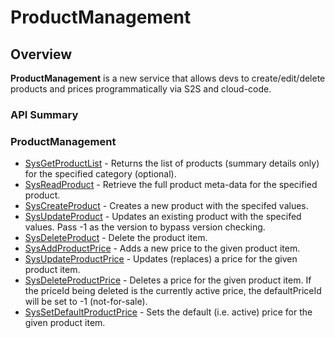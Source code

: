 # ProductManagement
## Overview




**ProductManagement** is a new service that allows devs to create/edit/delete products and prices programmatically via S2S and cloud-code.
### API Summary

### ProductManagement
* [SysGetProductList](/api/capi/productmanagement/sysgetproductlist) - Returns the list of products (summary details only) for the specified category (optional).
* [SysReadProduct](/api/capi/productmanagement/sysreadproduct) - Retrieve the full product meta-data for the specified product.
* [SysCreateProduct](/api/capi/productmanagement/syscreateproduct) - Creates a new product with the specifed values.
* [SysUpdateProduct](/api/capi/productmanagement/sysupdateproduct) - Updates an existing product with the specifed values. Pass -1 as the version to bypass version checking.
* [SysDeleteProduct](/api/capi/productmanagement/sysdeleteproduct) - Delete the product item.
* [SysAddProductPrice](/api/capi/productmanagement/sysaddproductprice) - Adds a new price to the given product item.
* [SysUpdateProductPrice](/api/capi/productmanagement/sysupdateproductprice) - Updates (replaces) a price for the given product item.
* [SysDeleteProductPrice](/api/capi/productmanagement/sysdeleteproductprice) - Deletes a price for the given product item. If the priceId being deleted is the currently active price, the defaultPriceId will be set to -1 (not-for-sale).
* [SysSetDefaultProductPrice](/api/capi/productmanagement/syssetdefaultproductprice) - Sets the default (i.e. active) price for the given product item.


<DocCardList />